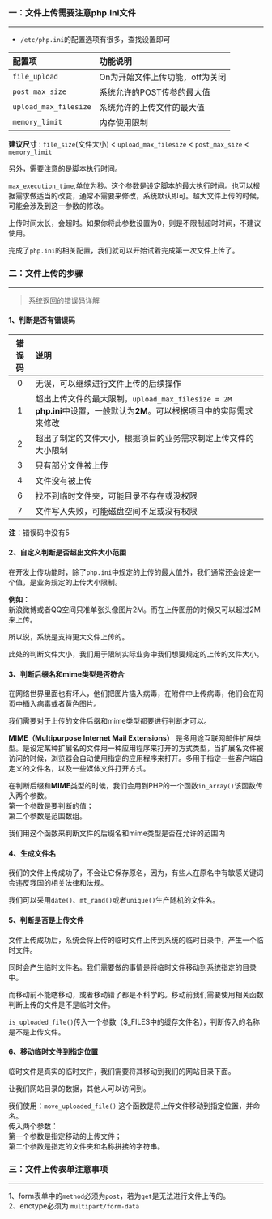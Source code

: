 ### 一：文件上传需要注意php.ini文件
------
* `/etc/php.ini`的配置选项有很多，查找设置即可

| 配置项 | 功能说明  | 
| :----  | :----  |
| `file_upload`  | On为开始文件上传功能，off为关闭  |
| `post_max_size`  | 系统允许的POST传参的最大值 |
| `upload_max_filesize`  | 系统允许的上传文件的最大值  |
| `memory_limit`  | 内存使用限制  |

**建议尺寸** : `file_size`(文件大小) < `upload_max_filesize` < `post_max_size` < `memory_limit`

另外，需要注意的是脚本执行时间。

`max_execution_time`,单位为秒。这个参数是设定脚本的最大执行时间。也可以根据需求做适当的改变，通常不需要来修改，系统默认即可。超大文件上传的时候，可能会涉及到这一参数的修改。

上传时间太长，会超时。如果你将此参数设置为0，则是不限制超时时间，不建议使用。

完成了`php.ini`的相关配置，我们就可以开始试着完成第一次文件上传了。

### 二：文件上传的步骤
------
> 系统返回的错误码详解

#### 1、判断是否有错误码

| 错误码 | 说明  | 
| :----:  | :----  |
| 0  | 无误，可以继续进行文件上传的后续操作  |
| 1  | 超出上传文件的最大限制，`upload_max_filesize = 2M` **php.ini**中设置，一般默认为**2M**。可以根据项目中的实际需求来修改  |
| 2  | 超出了制定的文件大小，根据项目的业务需求制定上传文件的大小限制  |
| 3  | 只有部分文件被上传  |
| 4  | 文件没有被上传  |
| 6  | 找不到临时文件夹，可能目录不存在或没权限  |
| 7  | 文件写入失败，可能磁盘空间不足或没有权限  |

**注**：错误码中没有5

#### 2、自定义判断是否超出文件大小范围

在开发上传功能时，除了`php.ini`中规定的上传的最大值外，我们通常还会设定一个值，是业务规定的上传大小限制。

**例如：**<br>
新浪微博或者QQ空间只准单张头像图片2M。而在上传图册的时候又可以超过2M来上传。

所以说，系统是支持更大文件上传的。

此处的判断文件大小，我们用于限制实际业务中我们想要规定的上传的文件大小。

#### 3、判断后缀名和mime类型是否符合
在网络世界里面也有坏人，他们把图片插入病毒，在附件中上传病毒，他们会在网页中插入病毒或者黄色图片。

我们需要对于上传的文件后缀和mime类型都要进行判断才可以。

**MIME（Multipurpose Internet Mail Extensions）** 是多用途互联网邮件扩展类型。是设定某种扩展名的文件用一种应用程序来打开的方式类型，当扩展名文件被访问的时候，浏览器会自动使用指定的应用程序来打开。多用于指定一些客户端自定义的文件名，以及一些媒体文件打开方式。

在判断后缀和**MIME**类型的时候，我们会用到PHP的一个函数`in_array()`该函数传入两个参数。<br>
第一个参数是要判断的值；<br>
第二个参数是范围数组。

我们用这个函数来判断文件的后缀名和mime类型是否在允许的范围内

#### 4、生成文件名
我们的文件上传成功了，不会让它保存原名，因为，有些人在原名中有敏感关键词会违反我国的相关法律和法规。

我们可以采用`date()`、`mt_rand()`或者`unique()`生产随机的文件名。

#### 5、判断是否是上传文件
文件上传成功后，系统会将上传的临时文件上传到系统的临时目录中，产生一个临时文件。

同时会产生临时文件名。我们需要做的事情是将临时文件移动到系统指定的目录中。

而移动前不能瞎移动，或者移动错了都是不科学的。移动前我们需要使用相关函数判断上传的文件是不是临时文件。

`is_uploaded_file()`传入一个参数（$_FILES中的缓存文件名），判断传入的名称是不是上传文件。

#### 6、移动临时文件到指定位置
临时文件是真实的临时文件，我们需要将其移动到我们的网站目录下面。

让我们网站目录的数据，其他人可以访问到。

我们使用：`move_uploaded_file()`
这个函数是将上传文件移动到指定位置，并命名。<br>
传入两个参数：<br>
第一个参数是指定移动的上传文件；<br>
第二个参数是指定的文件夹和名称拼接的字符串。

### 三：文件上传表单注意事项
------

1、form表单中的`method`必须为`post`，若为`get`是无法进行文件上传的。<br>
2、enctype必须为 `multipart/form-data`



